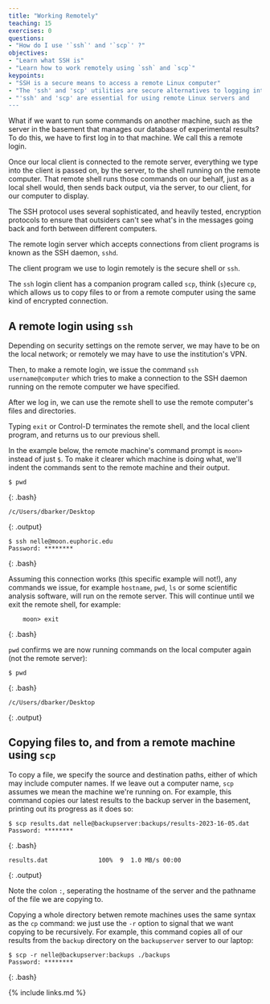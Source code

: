 ```yaml
---
title: "Working Remotely"
teaching: 15
exercises: 0
questions:
- "How do I use '`ssh`' and '`scp`' ?"
objectives:
- "Learn what SSH is"
- "Learn how to work remotely using `ssh` and `scp`"
keypoints:
- "SSH is a secure means to access a remote Linux computer"
- "The 'ssh' and 'scp' utilities are secure alternatives to logging into, and copying files to/from remote machine"
- "'ssh' and 'scp' are essential for using remote Linux servers and
---
```

What if we want to run some commands on another machine,
such as the server in the basement that manages our database of experimental results?
To do this,
we have to first log in to that machine.
We call this a remote login.

Once our local client is connected to the remote server,
everything we type into the client is passed on, by the server, to the shell 
running on the remote computer.
That remote shell runs those commands on our behalf,
just as a local shell would,
then sends back output, via the server, to our client, for our computer to display.

The SSH protocol
uses several sophisticated, and heavily tested, encryption protocols
to ensure that outsiders can't see what's in the messages
going back and forth between different computers.

The remote login server which accepts connections from client programs
is known as the SSH daemon, `sshd`.

The client program we use to login remotely is
the secure shell
or `ssh`.

The `ssh` login client has a companion program called `scp`, think  (`s`)ecure `cp`, 
which allows us to copy files to or from a remote computer using the same kind of encrypted connection.

## A remote login using `ssh`

Depending on security settings on the remote server, we may have to be on the local network; or remotely
we may have to use the institution's VPN.

Then, to make a remote login, we issue the command `ssh username@computer` 
which tries to make a connection to the SSH daemon running on the remote computer we have specified.

After we log in,
we can use the remote shell to use the remote computer's files and directories.

Typing `exit` or Control-D
terminates the remote shell, and the local client program, and returns us to our previous shell.

In the example below,
the remote machine's command prompt is `moon>`
instead of just `$`.
To make it clearer which machine is doing what,
we'll indent the commands sent to the remote machine
and their output.

~~~
$ pwd
~~~
{: .bash}

~~~
/c/Users/dbarker/Desktop
~~~
{: .output}

~~~
$ ssh nelle@moon.euphoric.edu
Password: ********
~~~
{: .bash}

Assuming this connection works (this specific example will not!), any commands we issue,
for example `hostname`, `pwd`, `ls` or some scientific analysis software, will run on the
remote server. This will continue until we exit the remote shell, for example:

~~~
    moon> exit
~~~
{: .bash}

`pwd` confirms we are now running commands on the local computer again (not the remote server):

~~~
$ pwd
~~~
{: .bash}

~~~
/c/Users/dbarker/Desktop
~~~
{: .output}

## Copying files to, and from a remote machine using `scp`

To copy a file,
we specify the source and destination paths,
either of which may include computer names.
If we leave out a computer name,
`scp` assumes we mean the machine we're running on.
For example,
this command copies our latest results to the backup server in the basement,
printing out its progress as it does so:

~~~
$ scp results.dat nelle@backupserver:backups/results-2023-16-05.dat
Password: ********
~~~
{: .bash}

~~~
results.dat              100%  9  1.0 MB/s 00:00
~~~
{: .output}

Note the colon `:`, seperating the hostname of the server and the pathname of 
the file we are copying to.

Copying a whole directory betwen remote machines uses the same syntax as the `cp` command:
we just use the `-r` option to signal that we want copying to be recursively.
For example,
this command copies all of our results from the `backup` directory on the `backupserver` server to our laptop:

~~~
$ scp -r nelle@backupserver:backups ./backups
Password: ********
~~~
{: .bash}

{% include links.md %}

